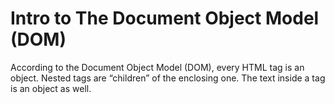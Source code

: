 # Intro to The Document Object Model (DOM)

According to the Document Object Model (DOM), every HTML tag is an object. Nested tags are “children” of the enclosing one. The text inside a tag is an object as well.